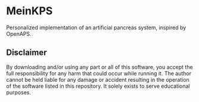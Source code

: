 # MeinKPS
Personalized implementation of an artificial pancreas system, inspired by OpenAPS.

## Disclaimer
By downloading and/or using any part or all of this software, you accept the full responsibility for any harm that could occur while running it. The author cannot be held liable for any damage or accident resulting in the operation of the software listed in this repository. It solely exists to serve educational purposes.
